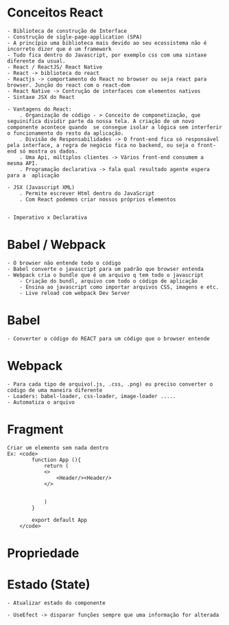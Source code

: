 # Conceitos React
    - Biblioteca de construção de Interface
    - Construção de sigle-page-application (SPA) 
    - A princípio uma biblioteca mais devido ao seu ecossistema não é incorreto dizer que é um framework
    - Tudo fica dentro do Javascript, por exemplo css com uma sintaxe diferente da usual.
    - React / ReactJS/ React Native
    - React -> biblioteca do react
    - Reactjs -> comportamento do React no browser ou seja react para browser. Junção do react com o react-dom
    - React Native -> Contrução de interfaces com elementos nativos 
    - Sintaxe JSX do React

    - Vantagens do React:
        . Organização de código - > Conceito de componetização, que seguinifica dividir parte da nossa tela. A criação de um novo componente acontece quando  se consegue isolar a lógica sem interferir o funcionamento do resto da aplicação.
        . Divisão de Responsabilidades -> O front-end fica só responsável pela interface, a regra de negócio fica no backend, ou seja o front-end só mostra os dados.
        . Uma Api, múltiplos clientes -> Vários front-end consumem a  mesma API.
        . Programação declarativa -> fala qual resultado agente espera para a  aplicação

    - JSX (Javascript XML)
        . Permite escrever Html dentro do JavaScript
        . Com React podemos criar nossos próprios elementos


    - Imperativo x Declarativa

# Babel / Webpack
    - O browser não entende todo o código
    - Babel converte o javascript para um padrão que browser entenda
    - Webpack cria o bundle que é um arquivo q tem todo o javascript 
        - Criação do bundl, arquivo com todo o código de aplicação
        - Ensina ao javascript como importar arquivos CSS, imagens e etc.
        - Live reload com webpack Dev Server

# Babel
    - Converter o código do REACT para um código que o browser entende

# Webpack
    - Para cada tipo de arquivo(.js, .css, .png) eu preciso converter o código de uma maneira diferente 
    - Loaders: babel-loader, css-loader, image-loader .....
    - Automatiza o arquivo    

# Fragment
    Criar um elemento sem nada dentro
    Ex: <code>
            function App (){
                return (
                <>
                    <Header/><Header/>
                </>
                
                
                )
            }

            export default App
        </code>

# Propriedade        


#   Estado (State)
    - Atualizar estado do componente

    - UseEfect -> disparar funções sempre que uma informação for alterada
